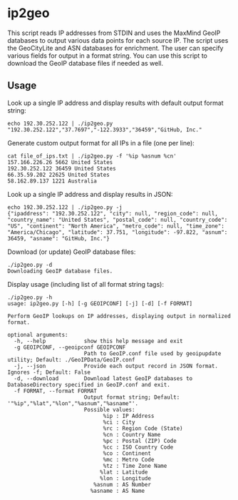 # ip2geo

This script reads IP addresses from STDIN and uses the MaxMind GeoIP databases to output various data points for each source IP.  The script uses the GeoCityLite and ASN databases for enrichment.  The user can specify various fields for output in a format string.  You can use this script to download the GeoIP database files if needed as well.

## Usage

Look up a single IP address and display results with default output format string:

    echo 192.30.252.122 | ./ip2geo.py
    "192.30.252.122","37.7697","-122.3933","36459","GitHub, Inc."

Generate custom output format for all IPs in a file (one per line):

    cat file_of_ips.txt | ./ip2geo.py -f '%ip %asnum %cn'
    157.166.226.26 5662 United States
    192.30.252.122 36459 United States
    66.35.59.202 22625 United States
    58.162.89.137 1221 Australia

Look up a single IP address and display results in JSON:

    echo 192.30.252.122 | ./ip2geo.py -j
    {"ipaddress": "192.30.252.122", "city": null, "region_code": null, "country_name": "United States", "postal_code": null, "country_code": "US", "continent": "North America", "metro_code": null, "time_zone": "America/Chicago", "latitude": 37.751, "longitude": -97.822, "asnum": 36459, "asname": "GitHub, Inc."}

Download (or update) GeoIP database files:

    ./ip2geo.py -d
    Downloading GeoIP database files.

Display usage (including list of all format string tags):

    ./ip2geo.py -h
    usage: ip2geo.py [-h] [-g GEOIPCONF] [-j] [-d] [-f FORMAT]

    Perform GeoIP lookups on IP addresses, displaying output in normalized format.

    optional arguments:
      -h, --help            show this help message and exit
      -g GEOIPCONF, --geoipconf GEOIPCONF
                            Path to GeoIP.conf file used by geoipupdate utility; Default: ./GeoIPData/GeoIP.conf
      -j, --json            Provide each output record in JSON format.  Ignores -f; Default: False
      -d, --download        Download latest GeoIP databases to DatabaseDirectory specified in GeoIP.conf and exit.
      -f FORMAT, --format FORMAT
                            Output format string; Default: '"%ip","%lat","%lon","%asnum","%asname"'.
                            Possible values:
                                  %ip : IP Address
                                  %ci : City
                                  %rc : Region Code (State)
                                  %cn : Country Name
                                  %pc : Postal (ZIP) Code
                                  %cc : ISO Country Code
                                  %co : Continent
                                  %mc : Metro Code
                                  %tz : Time Zone Name
                                 %lat : Latitude
                                 %lon : Longitude
                               %asnum : AS Number
                              %asname : AS Name

